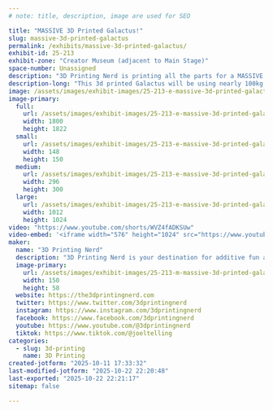 ```yaml
---
# note: title, description, image are used for SEO

title: "MASSIVE 3D Printed Galactus!"
slug: massive-3d-printed-galactus
permalink: /exhibits/massive-3d-printed-galactus/
exhibit-id: 25-213
exhibit-zone: "Creator Museum (adjacent to Main Stage)"
space-number: Unassigned
description: "3D Printing Nerd is printing all the parts for a MASSIVE Galactus statue!"
description-long: "This 3d printed Galactus will be using nearly 100kg of filament and will be printed on the 3D Printing Nerd print farm. The pieces will be shipped to Orlando, and the build will happen LIVE!"
image: /assets/images/exhibit-images/25-213-e-massive-3d-printed-galactus-screenshot-2025-10-11-at-2-24-36-pm-296x300.jpg
image-primary: 
  full:
    url: /assets/images/exhibit-images/25-213-e-massive-3d-printed-galactus-screenshot-2025-10-11-at-2-24-36-pm-full.jpg
    width: 1800
    height: 1822
  small:
    url: /assets/images/exhibit-images/25-213-e-massive-3d-printed-galactus-screenshot-2025-10-11-at-2-24-36-pm-148x150.jpg
    width: 148
    height: 150
  medium:
    url: /assets/images/exhibit-images/25-213-e-massive-3d-printed-galactus-screenshot-2025-10-11-at-2-24-36-pm-296x300.jpg
    width: 296
    height: 300
  large:
    url: /assets/images/exhibit-images/25-213-e-massive-3d-printed-galactus-screenshot-2025-10-11-at-2-24-36-pm-1012x1024.jpg
    width: 1012
    height: 1024
video: "https://www.youtube.com/shorts/WVZ4fADKSUw"
video-embed: '<iframe width="576" height="1024" src="https://www.youtube.com/embed/WVZ4fADKSUw?feature=oembed" frameborder="0" allow="accelerometer; autoplay; clipboard-write; encrypted-media; gyroscope; picture-in-picture; web-share" referrerpolicy="strict-origin-when-cross-origin" allowfullscreen title="MASSIVE Print Project - Galactus for Orlando Maker Faire!  #3dprinting"></iframe>'
maker: 
  name: "3D Printing Nerd"
  description: "3D Printing Nerd is your destination for additive fun and inspiration!"
  image-primary:
    url: /assets/images/exhibit-images/25-213-m-massive-3d-printed-galactus-1300x500-website-banner-300x115.png
    width: 150
    height: 58
  website: https://the3dprintingnerd.com
  twitter: https://www.twitter.com/3dprintingnerd
  instagram: https://www.instagram.com/3dprintingnerd
  facebook: https://www.facebook.com/3dprintingnerd
  youtube: https://www.youtube.com/@3dprintingnerd
  tiktok: https://www.tiktok.com/@joeltelling
categories: 
  - slug: 3d-printing
    name: 3D Printing
created-jotform: "2025-10-11 17:33:32"
last-modified-jotform: "2025-10-22 22:20:48"
last-exported: "2025-10-22 22:21:17"
sitemap: false

---
```

